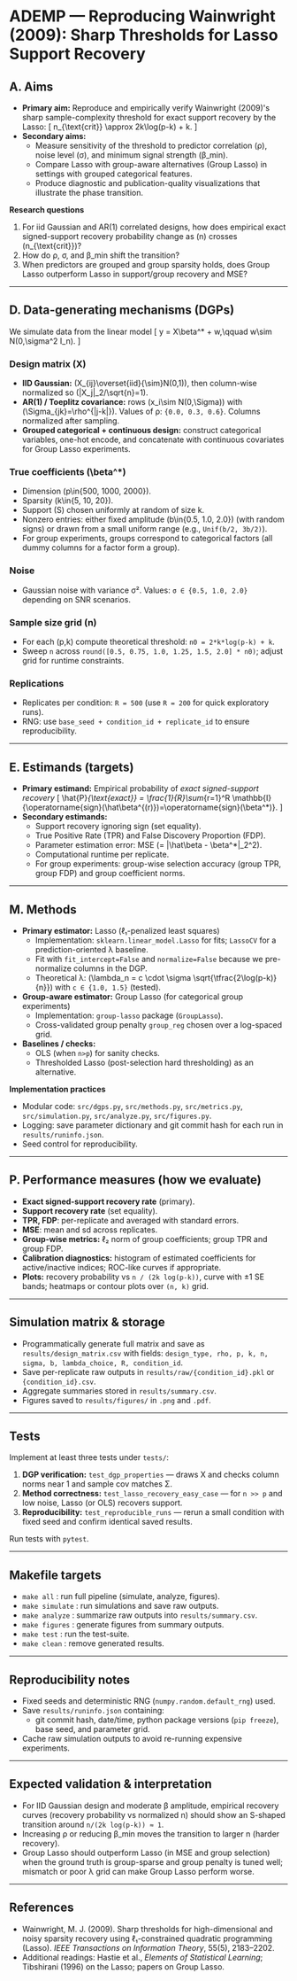 # ADEMP — Reproducing Wainwright (2009): Sharp Thresholds for Lasso Support Recovery

## A. Aims
- **Primary aim:** Reproduce and empirically verify Wainwright (2009)'s sharp sample-complexity threshold for exact support recovery by the Lasso:
  \[
  n_{\text{crit}} \approx 2k\log(p-k) + k.
  \]
- **Secondary aims:**
  - Measure sensitivity of the threshold to predictor correlation (ρ), noise level (σ), and minimum signal strength (β_min).
  - Compare Lasso with group-aware alternatives (Group Lasso) in settings with grouped categorical features.
  - Produce diagnostic and publication-quality visualizations that illustrate the phase transition.

**Research questions**
1. For iid Gaussian and AR(1) correlated designs, how does empirical exact signed-support recovery probability change as \(n\) crosses \(n_{\text{crit}}\)?
2. How do ρ, σ, and β_min shift the transition?
3. When predictors are grouped and group sparsity holds, does Group Lasso outperform Lasso in support/group recovery and MSE?

---

## D. Data-generating mechanisms (DGPs)

We simulate data from the linear model
\[
y = X\beta^* + w,\qquad w\sim N(0,\sigma^2 I_n).
\]

### Design matrix \(X\)
- **IID Gaussian:** \(X_{ij}\overset{iid}{\sim}N(0,1)\), then column-wise normalized so \(\|X_j\|_2/\sqrt{n}=1\).
- **AR(1) / Toeplitz covariance:** rows \(x_i\sim N(0,\Sigma)\) with \(\Sigma_{jk}=\rho^{|j-k|}\). Values of ρ: `{0.0, 0.3, 0.6}`. Columns normalized after sampling.
- **Grouped categorical + continuous design:** construct categorical variables, one-hot encode, and concatenate with continuous covariates for Group Lasso experiments.

### True coefficients \(\beta^*\)
- Dimension \(p\in\{500, 1000, 2000\}\).
- Sparsity \(k\in\{5, 10, 20\}\).
- Support \(S\) chosen uniformly at random of size k.
- Nonzero entries: either fixed amplitude \(b\in\{0.5, 1.0, 2.0\}\) (with random signs) or drawn from a small uniform range (e.g., `Unif(b/2, 3b/2)`).
- For group experiments, groups correspond to categorical factors (all dummy columns for a factor form a group).

### Noise
- Gaussian noise with variance σ². Values: `σ ∈ {0.5, 1.0, 2.0}` depending on SNR scenarios.

### Sample size grid (n)
- For each (p,k) compute theoretical threshold: `n0 = 2*k*log(p-k) + k`.
- Sweep `n` across `round([0.5, 0.75, 1.0, 1.25, 1.5, 2.0] * n0)`; adjust grid for runtime constraints.

### Replications
- Replicates per condition: `R = 500` (use `R = 200` for quick exploratory runs).
- RNG: use `base_seed + condition_id + replicate_id` to ensure reproducibility.

---

## E. Estimands (targets)
- **Primary estimand:** Empirical probability of *exact signed-support recovery*
  \[
  \hat{P}_{\text{exact}} = \frac{1}{R}\sum_{r=1}^R \mathbb{I}\{\operatorname{sign}(\hat\beta^{(r)})=\operatorname{sign}(\beta^*)\}.
  \]
- **Secondary estimands:**
  - Support recovery ignoring sign (set equality).
  - True Positive Rate (TPR) and False Discovery Proportion (FDP).
  - Parameter estimation error: MSE \(= \|\hat\beta - \beta^*\|_2^2\).
  - Computational runtime per replicate.
  - For group experiments: group-wise selection accuracy (group TPR, group FDP) and group coefficient norms.

---

## M. Methods
- **Primary estimator:** Lasso (ℓ₁-penalized least squares)
  - Implementation: `sklearn.linear_model.Lasso` for fits; `LassoCV` for a prediction-oriented λ baseline.
  - Fit with `fit_intercept=False` and `normalize=False` because we pre-normalize columns in the DGP.
  - Theoretical λ: \(\lambda_n = c \cdot \sigma \sqrt{\tfrac{2\log(p-k)}{n}}\) with `c ∈ {1.0, 1.5}` (tested).
- **Group-aware estimator:** Group Lasso (for categorical group experiments)
  - Implementation: `group-lasso` package (`GroupLasso`).
  - Cross-validated group penalty `group_reg` chosen over a log-spaced grid.
- **Baselines / checks:**
  - OLS (when `n>p`) for sanity checks.
  - Thresholded Lasso (post-selection hard thresholding) as an alternative.

**Implementation practices**
- Modular code: `src/dgps.py`, `src/methods.py`, `src/metrics.py`, `src/simulation.py`, `src/analyze.py`, `src/figures.py`.
- Logging: save parameter dictionary and git commit hash for each run in `results/runinfo.json`.
- Seed control for reproducibility.

---

## P. Performance measures (how we evaluate)
- **Exact signed-support recovery rate** (primary).
- **Support recovery rate** (set equality).
- **TPR, FDP**: per-replicate and averaged with standard errors.
- **MSE**: mean and sd across replicates.
- **Group-wise metrics:** ℓ₂ norm of group coefficients; group TPR and group FDP.
- **Calibration diagnostics:** histogram of estimated coefficients for active/inactive indices; ROC-like curves if appropriate.
- **Plots:** recovery probability vs `n / (2k log(p-k))`, curve with ±1 SE bands; heatmaps or contour plots over `(n, k)` grid.

---

## Simulation matrix & storage
- Programmatically generate full matrix and save as `results/design_matrix.csv` with fields:
  `design_type, rho, p, k, n, sigma, b, lambda_choice, R, condition_id`.
- Save per-replicate raw outputs in `results/raw/{condition_id}.pkl` or `{condition_id}.csv`.
- Aggregate summaries stored in `results/summary.csv`.
- Figures saved to `results/figures/` in `.png` and `.pdf`.

---

## Tests
Implement at least three tests under `tests/`:
1. **DGP verification:** `test_dgp_properties` — draws X and checks column norms near 1 and sample cov matches Σ.
2. **Method correctness:** `test_lasso_recovery_easy_case` — for `n >> p` and low noise, Lasso (or OLS) recovers support.
3. **Reproducibility:** `test_reproducible_runs` — rerun a small condition with fixed seed and confirm identical saved results.

Run tests with `pytest`.

---

## Makefile targets
- `make all` : run full pipeline (simulate, analyze, figures).
- `make simulate` : run simulations and save raw outputs.
- `make analyze` : summarize raw outputs into `results/summary.csv`.
- `make figures` : generate figures from summary outputs.
- `make test` : run the test-suite.
- `make clean` : remove generated results.

---

## Reproducibility notes
- Fixed seeds and deterministic RNG (`numpy.random.default_rng`) used.
- Save `results/runinfo.json` containing:
  - git commit hash, date/time, python package versions (`pip freeze`), base seed, and parameter grid.
- Cache raw simulation outputs to avoid re-running expensive experiments.

---

## Expected validation & interpretation
- For IID Gaussian design and moderate β amplitude, empirical recovery curves (recovery probability vs normalized n) should show an S-shaped transition around `n/(2k log(p-k)) ≈ 1`.
- Increasing ρ or reducing β_min moves the transition to larger n (harder recovery).
- Group Lasso should outperform Lasso (in MSE and group selection) when the ground truth is group-sparse and group penalty is tuned well; mismatch or poor λ grid can make Group Lasso perform worse.

---

## References
- Wainwright, M. J. (2009). Sharp thresholds for high-dimensional and noisy sparsity recovery using ℓ₁-constrained quadratic programming (Lasso). *IEEE Transactions on Information Theory*, 55(5), 2183–2202.
- Additional readings: Hastie et al., *Elements of Statistical Learning*; Tibshirani (1996) on the Lasso; papers on Group Lasso.
